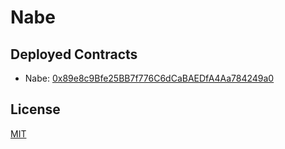 # Nabe

## Deployed Contracts
- Nabe: [0x89e8c9Bfe25BB7f776C6dCaBAEDfA4Aa784249a0](https://bscscan.com/token/0x89e8c9Bfe25BB7f776C6dCaBAEDfA4Aa784249a0)

## License
[MIT](LICENSE)
